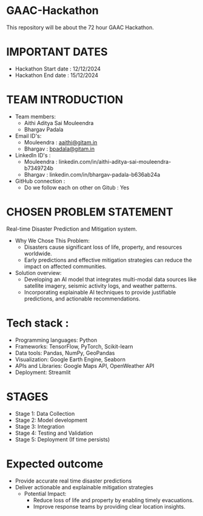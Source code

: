# GAAC-Hackathon
This repository will be about the 72 hour GAAC Hackathon. 
# IMPORTANT DATES
- Hackathon Start date : 12/12/2024
- Hackathon End date : 15/12/2024
# TEAM INTRODUCTION
  * Team members:
      * Aithi Aditya Sai Mouleendra
      * Bhargav Padala
  * Email ID's:
      * Mouleendra : aaithi@gitam.in
      * Bhargav : bpadala@gitam.in
  * LinkedIn ID's :
      * Mouleendra : linkedin.com/in/aithi-aditya-sai-mouleendra-b7349724b
      * Bhargav : linkedin.com/in/bhargav-padala-b636ab24a
  * GitHub connection :
      * Do we follow each on other on Gitub : Yes
# CHOSEN PROBLEM STATEMENT 
Real-time Disaster Prediction and Mitigation system. 
* Why We Chose This Problem:
  * Disasters cause significant loss of life, property, and resources worldwide.
  * Early predictions and effective mitigation strategies can reduce the impact on affected communities.
* Solution overview: 
  * Developing an AI model that integrates multi-modal data sources like satellite imagery, seismic activity logs, and weather patterns. 
  * Incorporating explainable AI techniques to provide justifiable predictions, and actionable recommendations. 
# Tech stack : 
  * Programming languages: Python
  * Frameworks: TensorFlow, PyTorch, Scikit-learn
  * Data tools: Pandas, NumPy, GeoPandas
  * Visualization: Google Earth Engine, Seaborn
  * APIs and Libraries: Google Maps API, OpenWeather API
  * Deployment: Streamlit
# STAGES 
* Stage 1: Data Collection 
* Stage 2: Model development 
* Stage 3: Integration
* Stage 4: Testing and Validation
* Stage 5: Deployment (If time persists) 
# Expected outcome 
* Provide accurate real time disaster predictions 
* Deliver actionable and explainable mitigation strategies 
  * Potential Impact: 
    * Reduce loss of life and property by enabling timely evacuations. 
    * Improve response teams by providing clear location insights. 



  

	

